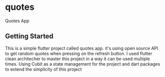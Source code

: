 # quotes

Quotes App

## Getting Started
This is a simple flutter project called quotes app. it's using open source API to get random quotes when pressing on the refresh button.
I used flutter clean architecher to master this project in a way it can be used multiple times. Using Cubit as a state management for the project and dart packages to extend the simplicity of this project
